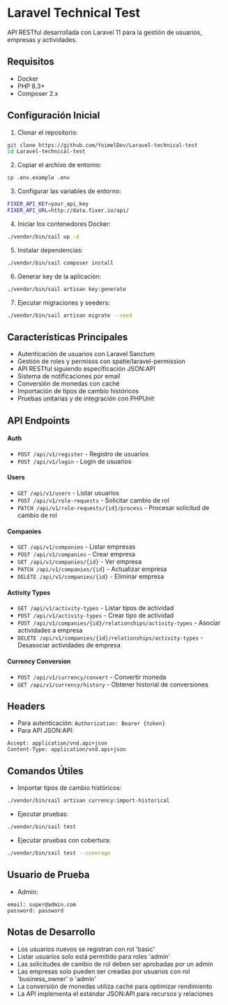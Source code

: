 # Laravel Technical Test

API RESTful desarrollada con Laravel 11 para la gestión de usuarios, empresas y actividades.

## Requisitos

- Docker
- PHP 8.3+
- Composer 2.x

## Configuración Inicial

1. Clonar el repositorio:
```bash
git clone https://github.com/YoimelDev/Laravel-technical-test
cd Laravel-technical-test
```

2. Copiar el archivo de entorno:
```bash
cp .env.example .env
```

3. Configurar las variables de entorno:
```bash
FIXER_API_KEY=your_api_key
FIXER_API_URL=http://data.fixer.io/api/
```

4. Iniciar los contenedores Docker:
```bash
./vendor/bin/sail up -d
```

5. Instalar dependencias:
```bash
./vendor/bin/sail composer install
```

6. Generar key de la aplicación:
```bash
./vendor/bin/sail artisan key:generate
```

7. Ejecutar migraciones y seeders:
```bash
./vendor/bin/sail artisan migrate --seed
```

## Características Principales

- Autenticación de usuarios con Laravel Sanctum
- Gestión de roles y permisos con spatie/laravel-permission
- API RESTful siguiendo especificación JSON:API
- Sistema de notificaciones por email
- Conversión de monedas con caché
- Importación de tipos de cambio históricos
- Pruebas unitarias y de integración con PHPUnit

## API Endpoints

#### Auth
- `POST /api/v1/register` - Registro de usuarios
- `POST /api/v1/login` - Login de usuarios

#### Users
- `GET /api/v1/users` - Listar usuarios
- `POST /api/v1/role-requests` - Solicitar cambio de rol
- `PATCH /api/v1/role-requests/{id}/process` - Procesar solicitud de cambio de rol

#### Companies
- `GET /api/v1/companies` - Listar empresas
- `POST /api/v1/companies` - Crear empresa
- `GET /api/v1/companies/{id}` - Ver empresa
- `PATCH /api/v1/companies/{id}` - Actualizar empresa
- `DELETE /api/v1/companies/{id}` - Eliminar empresa

#### Activity Types
- `GET /api/v1/activity-types` - Listar tipos de actividad
- `POST /api/v1/activity-types` - Crear tipo de actividad
- `POST /api/v1/companies/{id}/relationships/activity-types` - Asociar actividades a empresa
- `DELETE /api/v1/companies/{id}/relationships/activity-types` - Desasociar actividades de empresa

#### Currency Conversion
- `POST /api/v1/currency/convert` - Convertir moneda
- `GET /api/v1/currency/history` - Obtener historial de conversiones

## Headers

- Para autenticación: `Authorization: Bearer {token}`
- Para API JSON:API:
```
Accept: application/vnd.api+json
Content-Type: application/vnd.api+json
```

## Comandos Útiles

- Importar tipos de cambio históricos:
```bash
./vendor/bin/sail artisan currency:import-historical
```
- Ejecutar pruebas:
```bash
./vendor/bin/sail test
```

- Ejecutar pruebas con cobertura:
```bash
./vendor/bin/sail test --coverage
```

## Usuario de Prueba

- Admin:
```
email: super@admin.com
password: password
```

## Notas de Desarrollo

- Los usuarios nuevos se registran con rol 'basic'
- Listar usuarios solo está permitido para roles 'admin'
- Las solicitudes de cambio de rol deben ser aprobadas por un admin
- Las empresas solo pueden ser creadas por usuarios con rol 'business_owner' o 'admin'
- La conversión de monedas utiliza caché para optimizar rendimiento
- La API implementa el estándar JSON:API para recursos y relaciones
